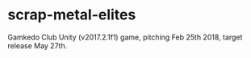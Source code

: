 # scrap-metal-elites
Gamkedo Club Unity (v2017.2.1f1) game, pitching Feb 25th 2018, target release May 27th.
